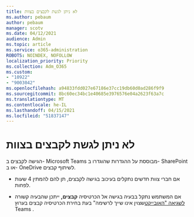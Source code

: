 ```yaml
---
title: לא ניתן לגשת לקבצים בצוות
ms.author: pebaum
author: pebaum
manager: scotv
ms.date: 04/12/2021
audience: Admin
ms.topic: article
ms.service: o365-administration
ROBOTS: NOINDEX, NOFOLLOW
localization_priority: Priority
ms.collection: Adm_O365
ms.custom:
- "10922"
- "9003042"
ms.openlocfilehash: a94833fdd027e67186e37cc19db60d0ad286f9f9
ms.sourcegitcommit: 8bc60ec34bc1e40685e3976576e04a2623f63a7c
ms.translationtype: MT
ms.contentlocale: he-IL
ms.lasthandoff: 04/15/2021
ms.locfileid: "51837147"
---
```

# <a name="unable-to-access-files-in-a-team"></a>לא ניתן לגשת לקבצים בצוות

הגישה לקבצים ב- Microsoft Teams מבוססת על ההגדרות שהוגדרו ב- SharePoint או ב- OneDrive לשיתוף קבצים.

- אם חברי צוות חדשים נתקלים בעיכוב בגישה לקבצים, תן להם להמתין 4 שעות לפחות.

- אם המשתמש נתקל בבעיה בגישה אל הכרטיסיה **קבצים,** ייתכן שהבעיה קשורה [לשגיאה "האובייקט](https://docs.microsoft.com/microsoftteams/troubleshoot/files/object-specified-not-belong-to-list)שצוין אינו שייך לרשימה" בעת בחירת הכרטיסיה קבצים בערוץ Teams .
